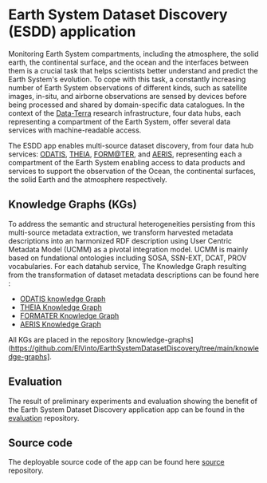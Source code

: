 # Earth System Dataset Discovery (ESDD) application

Monitoring Earth System compartments, including the atmosphere, the solid earth, the continental surface, and the ocean and the interfaces between them is a crucial task that helps scientists better understand and predict the Earth System's evolution. To cope with this task, a constantly increasing number of Earth System observations of different kinds, such as satellite images, in-situ, and airborne observations are sensed by devices before being processed and shared by domain-specific data catalogues. In the context of the [Data-Terra](https://www.data-terra.org/en/) research infrastructure, four data hubs, each representing a compartment of the Earth System, offer several data services with machine-readable access.



The ESDD app enables multi-source dataset discovery, from four data hub services: [ODATIS](https://www.odatis-ocean.fr/en), [THEIA](https://catalogue.theia-land.fr/), [FORM@TER](https://en.poleterresolide.fr/data-access/catalog/#/), and [AERIS](https://www.aeris-data.fr/en/catalogue-en/), representing each a compartment of the Earth System enabling access to data products and services to support the observation of the Ocean, the continental surfaces, the solid Earth
and the atmosphere respectively.


## Knowledge Graphs (KGs)
To address the semantic and structural heterogeneities persisting from this multi-source metadata extraction, we transform harvested metadata descriptions into an harmonized RDF description using User Centric Metadata Model (UCMM) as a pivotal integration model. UCMM is mainly based on fundational ontologies including SOSA, SSN-EXT, DCAT, PROV vocabularies. 
For each datahub service, The Knowledge Graph resulting from the transformation of dataset metadata descriptions can be found here :

- [ODATIS knowledge Graph](https://github.com/ElVinto/EarthSystemDatasetDiscovery/blob/main/knowledge-graphs/ODATIS_graph.zip)
- [THEIA Knowledge Graph](https://github.com/ElVinto/EarthSystemDatasetDiscovery/blob/main/knowledge-graphs/THEIA_graph.zip)
- [FORMATER Knowledge Graph](https://github.com/ElVinto/EarthSystemDatasetDiscovery/blob/main/knowledge-graphs/FORMATER_graph.zip)
- [AERIS Knowledge Graph](https://github.com/ElVinto/EarthSystemDatasetDiscovery/blob/main/knowledge-graphs/AERIS_graph.zip)

<!-- The Merge Knowledge Graph gathering harmonized metadata descriptions from all datahubs can be found here : [Merge Knowledge Graph] (https://github.com/ElVinto/EarthSystemDatasetDiscovery/blob/main/knowledge-graphs/MERGE_graph.zip) -->
All KGs are placed in the repository [knowledge-graphs](https://github.com/ElVinto/EarthSystemDatasetDiscovery/tree/main/knowledge-graphs].



## Evaluation

The result of preliminary experiments and evaluation showing the benefit of the Earth System Dataset Discovery application app can be found in the  [evaluation](https://github.com/ElVinto/EarthSystemDatasetDiscovery/tree/main/evaluation/) repository.

## Source code
The deployable source code of the app can be found here [source](https://github.com/ElVinto/EarthSystemDatasetDiscovery/tree/main/react-app/) repository.
